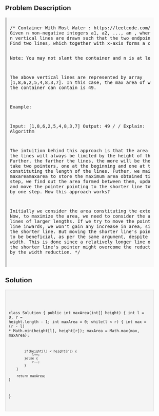 <style>
  body { font-family: Arial, sans-serif; }
  .container { max-width: 600px; margin: auto; padding: 20px; }
  .comment-block { background-color: #f9f9f9; padding: 10px; border-left: 5px solid #ccc; }
  .code-block { background-color: #f4f4f4; padding: 10px; border: 1px solid #ddd; }
</style>

<div class='container'>
<h2>Problem Description</h2>
<div class='comment-block'>
<pre>
/* Container With Most Water : https://leetcode.com/problems/container-with-most-water/
Given n non-negative integers a1, a2, ..., an , where each represents a point at coordinate (i, ai). 
n vertical lines are drawn such that the two endpoints of line i is at (i, ai) and (i, 0). 
Find two lines, which together with x-axis forms a container, such that the container contains the most water.

Note: You may not slant the container and n is at least 2.

The above vertical lines are represented by array [1,8,6,2,5,4,8,3,7]. In this case, 
the max area of water (blue section) the container can contain is 49.

Example:

Input: [1,8,6,2,5,4,8,3,7]
Output: 49
*/
/* Explain:
Algorithm

The intuition behind this approach is that the area formed between the lines will always be limited by the height of the shorter line.
Further, the farther the lines, the more will be the area obtained.
We take two pointers, one at the beginning and one at the end of the array constituting the length of the lines.
Futher, we maintain a variable maxareamaxarea to store the maximum area obtained till now. At every step, 
we find out the area formed between them, update maxareamaxarea and move the pointer pointing to the shorter line towards the other end by one step.
How this approach works?

Initially we consider the area constituting the exterior most lines. 
Now, to maximize the area, we need to consider the area between the lines of larger lengths.
If we try to move the pointer at the longer line inwards, we won't gain any increase in area, 
since it is limited by the shorter line. But moving the shorter line's pointer could turn out to be beneficial, 
as per the same argument, despite the reduction in the width. This is done since a relatively longer 
line obtained by moving the shorter line's pointer might overcome the reduction in area caused by the width reduction.
*/
</pre>
</div>

<h2>Solution</h2>
<div class='code-block'>
<pre><code class='language-java'>

class Solution {
    public int maxArea(int[] height) {
        int l = 0, r = height.length - 1;
        int maxArea = 0;
        while(l < r) {
            int max = (r - l) * Math.min(height[l], height[r]);
            maxArea = Math.max(max, maxArea);
            
            if(height[l] < height[r]) {
                l++;
            }else {
                r--;
            }
        }
        
        return maxArea;
    }
}</code></pre>
</div>
</div>
